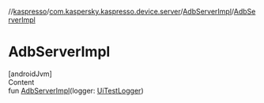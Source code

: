 //[kaspresso](../../index.md)/[com.kaspersky.kaspresso.device.server](../index.md)/[AdbServerImpl](index.md)/[AdbServerImpl](-adb-server-impl.md)



# AdbServerImpl  
[androidJvm]  
Content  
fun [AdbServerImpl](-adb-server-impl.md)(logger: [UiTestLogger](../../com.kaspersky.kaspresso.logger/-ui-test-logger/index.md))  



